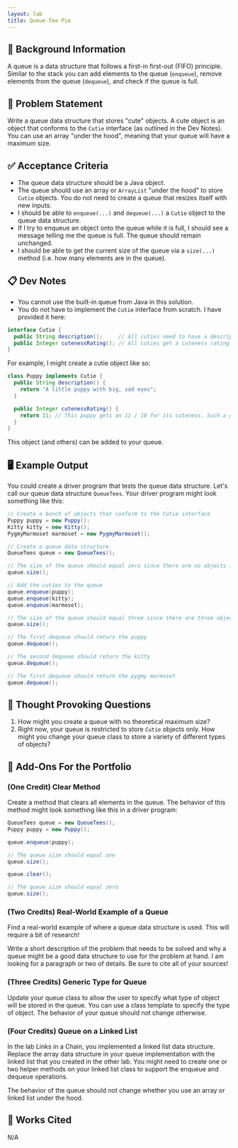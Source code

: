 ```yaml
---
layout: lab
title: Queue-Tee Pie
---
```


## 🔖 Background Information

A queue is a data structure that follows a first-in first-out (FIFO) principle. Similar to the stack you can add elements to the queue (`enqueue`), remove elements from the queue (`dequeue`), and check if the queue is full.

## 🎯 Problem Statement

Write a queue data structure that stores "cute" objects. A cute object is an object that conforms to the `Cutie` interface (as outlined in the Dev Notes). You can use an array "under the hood", meaning that your queue will have a maximum size.

## ✅ Acceptance Criteria

* The queue data structure should be a Java object.
* The queue should use an array or `ArrayList` "under the hood" to store `Cutie` objects. You do not need to create a queue that resizes itself with new inputs.
* I should be able to `enqueue(...)` and `dequeue(...)` a `Cutie` object to the queue data structure.
* If I try to enqueue an object onto the queue while it is full, I should see a message telling me the queue is full. The queue should remain unchanged.
* I should be able to get the current size of the queue via a `size(...)` method (i.e. how many elements are in the queue).

## 📋 Dev Notes

* You cannot use the built-in queue from Java in this solution.
* You do not have to implement the `Cutie` interface from scratch. I have provided it here:

```java
interface Cutie {
  public String description();     // All cuties need to have a description of what makes them cute.
  public Integer cutenessRating(); // All cuties get a cuteness rating out of ten.
}
```

For example, I might create a cutie object like so:

```java
class Puppy implements Cutie {
  public String description() {
    return "A little puppy with big, sad eyes";
  }

  public Integer cutenessRating() {
    return 11; // This puppy gets an 11 / 10 for its cuteness. Such a good boy!
  }
}
```

This object (and others) can be added to your queue.

## 🖥️ Example Output

You could create a driver program that tests the queue data structure. Let's call our queue data structure `QueueTees`. Your driver program might look something like this:

```java
// Create a bunch of objects that conform to the Cutie interface
Puppy puppy = new Puppy();
Kitty kitty = new Kitty();
PygmyMarmoset marmoset = new PygmyMarmoset();

// Create a queue data structure
QueueTees queue = new QueueTees();

// The size of the queue should equal zero since there are no objects in it
queue.size();

// Add the cuties to the queue
queue.enqueue(puppy);
queue.enqueue(kitty);
queue.enqueue(marmoset);

// The size of the queue should equal three since there are three objects in it
queue.size();

// The first dequeue should return the puppy
queue.dequeue();

// The second dequeue should return the kitty
queue.dequeue();

// The first dequeue should return the pygmy marmoset
queue.dequeue();
```

## 📝 Thought Provoking Questions

1. How might you create a queue with no theoretical maximum size?
2. Right now, your queue is restricted to store `Cutie` objects only. How might you change your queue class to store a variety of different types of objects?

## 💼 Add-Ons For the Portfolio

### (One Credit) Clear Method

Create a method that clears all elements in the queue. The behavior of this method might look something like this in a driver program:

```java
QueueTees queue = new QueueTees();
Puppy puppy = new Puppy();

queue.enqueue(puppy);

// The queue size should equal one
queue.size();

queue.clear();

// The queue size should equal zero
queue.size();
```

### (Two Credits) Real-World Example of a Queue

Find a real-world example of where a queue data structure is used. This will require a bit of research!

Write a short description of the problem that needs to be solved and why a queue might be a good data structure to use for the problem at hand. I am looking for a paragraph or two of details. Be sure to cite all of your sources!

### (Three Credits) Generic Type for Queue

Update your queue class to allow the user to specify what type of object will be stored in the queue. You can use a class template to specify the type of object. The behavior of your queue should not change otherwise.

### (Four Credits) Queue on a Linked List

In the lab Links in a Chain, you implemented a linked list data structure. Replace the array data structure in your queue implementation with the linked list that you created in the other lab. You might need to create one or two helper methods on your linked list class to support the enqueue and dequeue operations.

The behavior of the queue should not change whether you use an array or linked list under the hood.

## 📘 Works Cited

N/A
